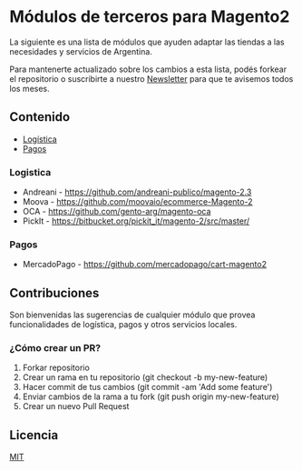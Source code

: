 # Módulos de terceros para Magento2

La siguiente es una lista de módulos que ayuden adaptar las tiendas a las necesidades y servicios de Argentina.

Para mantenerte actualizado sobre los cambios a esta lista, podés forkear el repositorio o suscribirte a nuestro [Newsletter](https://mugar.us18.list-manage.com/subscribe?u=33b580369adec0c816a4b20e7&id=db5a7b9eff) para que te avisemos todos los meses.

## Contenido

* [Logística](#logistica)
* [Pagos](#pagos)

### Logistica

* Andreani - https://github.com/andreani-publico/magento-2.3
* Moova - https://github.com/moovaio/ecommerce-Magento-2
* OCA - https://github.com/gento-arg/magento-oca
* PickIt - https://bitbucket.org/pickit_it/magento-2/src/master/

### Pagos

* MercadoPago - https://github.com/mercadopago/cart-magento2

## Contribuciones

Son bienvenidas las sugerencias de cualquier módulo que provea funcionalidades de logística, pagos y otros servicios locales.

### ¿Cómo crear un PR?

1. Forkar repositorio
2. Crear un rama en tu repositorio (git checkout -b my-new-feature)
3. Hacer commit de tus cambios (git commit -am 'Add some feature')
4. Enviar cambios de la rama a tu fork (git push origin my-new-feature)
5. Crear un nuevo Pull Request

## Licencia

[MIT](https://choosealicense.com/licenses/mit/)